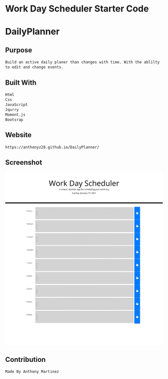 # Work Day Scheduler Starter Code

# DailyPlanner

## Purpose
    Build an active daily planer than changes with time. With the ablilty to edit and change events.

## Built With
    Html
    Css
    JavaScript
    Jqurry
    Moment.js
    Bootsrap

## Website
    https://anthonyz28.github.io/DailyPlanner/
## Screenshot
![screenshot](Assets/screenshot.png)

## Contribution
    Made By Anthony Martinez